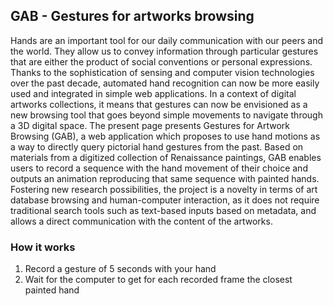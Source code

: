 ## GAB - Gestures for artworks browsing

Hands are an important tool for our daily communication with our peers and the world. They allow us to convey information through particular gestures that are either the product of social conventions or personal expressions. Thanks to the sophistication of sensing and computer vision technologies over the past decade, automated hand recognition can now be more easily used and integrated in simple web applications. In a context of digital artworks collections, it means that gestures can now be envisioned as a new browsing tool that goes beyond simple movements to navigate through a 3D digital space. The present page presents Gestures for Artwork Browsing (GAB), a web application which proposes to use hand motions as a way to directly query pictorial hand gestures from the past. Based on materials from a digitized collection of Renaissance paintings, GAB enables users to record a sequence with the hand movement of their choice and outputs an animation reproducing that same sequence with painted hands. Fostering new research possibilities, the project is a novelty in terms of art database browsing and human-computer interaction, as it does not require traditional search tools such as text-based inputs based on metadata, and allows a direct communication with the content of the artworks.

### How it works
1. Record a gesture of 5 seconds with your hand
2. Wait for the computer to get for each recorded frame the closest painted hand

```code
```
